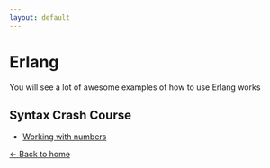 ```yaml
---
layout: default
---
```


# Erlang

You will see a lot of awesome examples of how to use Erlang works

## [](#header-2)Syntax Crash Course
- [Working with numbers](erlang/syntax/erlang-numbers)

[<- Back to home](/)
